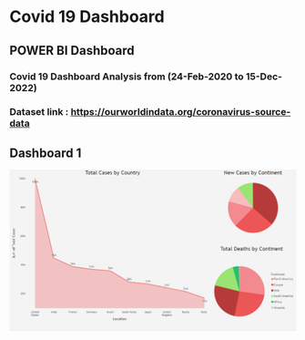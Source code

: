 # Covid 19 Dashboard 

## POWER BI Dashboard

### Covid 19 Dashboard Analysis from (24-Feb-2020 to 15-Dec-2022)

### Dataset link : https://ourworldindata.org/coronavirus-source-data



## Dashboard 1 
 <img align="middle" alt="coding" width="1000" src="https://github.com/Abdul-Jaweed/Covid-19-Power-Bi-Dashboard/blob/main/Dashboard-1.PNG">